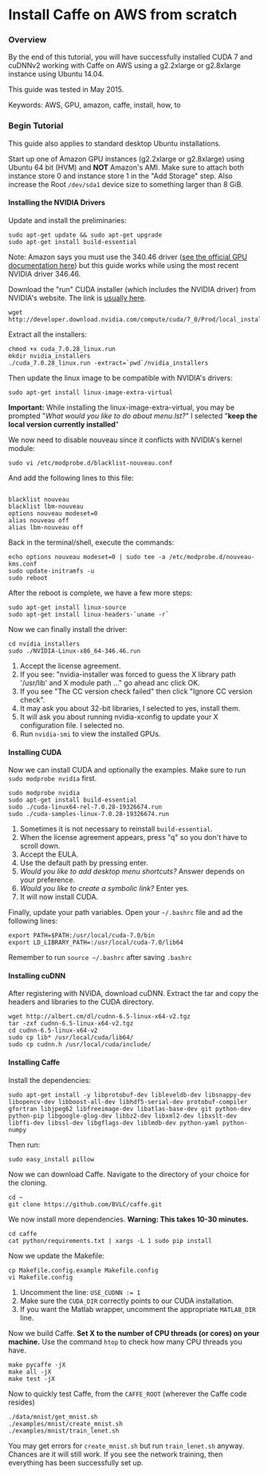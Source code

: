 # Install Caffe on AWS from scratch

### Overview

By the end of this tutorial, you will have successfully installed CUDA 7 and cuDNNv2 working with Caffe on AWS using a g2.2xlarge or g2.8xlarge instance using Ubuntu 14.04.

This guide was tested in May 2015.

Keywords: AWS, GPU, amazon, caffe, install, how, to

### Begin Tutorial

This guide also applies to standard desktop Ubuntu installations.

Start up one of Amazon GPU instances (g2.2xlarge or g2.8xlarge) using Ubuntu 64 bit (HVM) and **NOT** Amazon's AMI. Make sure to attach both instance store 0 and instance store 1 in the "Add Storage" step. Also increase the Root `/dev/sda1` device size to something larger than 8 GiB.

#### Installing the NVIDIA Drivers
Update and install the preliminaries:
```Shell
sudo apt-get update && sudo apt-get upgrade
sudo apt-get install build-essential
```

Note: Amazon says you must use the 340.46 driver ([see the official GPU documentation here](http://docs.aws.amazon.com/AWSEC2/latest/UserGuide/using_cluster_computing.html)) but this guide works while using the most recent NVIDIA driver 346.46.

Download the "run" CUDA installer (which includes the NVIDIA driver) from NVIDIA's website. The link is [usually here](https://developer.nvidia.com/cuda-downloads).
```
wget http://developer.download.nvidia.com/compute/cuda/7_0/Prod/local_installers/cuda_7.0.28_linux.run
```

Extract all the installers:
```Shell
chmod +x cuda_7.0.28_linux.run
mkdir nvidia_installers
./cuda_7.0.28_linux.run -extract=`pwd`/nvidia_installers
```

Then update the linux image to be compatible with NVIDIA's drivers:
```
sudo apt-get install linux-image-extra-virtual
```
**Important:** While installing the linux-image-extra-virtual, you may be prompted "*What would you like to do about menu.lst?*" I selected "**keep the local version currently installed**"

We now need to disable nouveau since it conflicts with NVIDIA's kernel module:
```Shell
sudo vi /etc/modprobe.d/blacklist-nouveau.conf
```

And add the following lines to this file:
```Shell

blacklist nouveau
blacklist lbm-nouveau
options nouveau modeset=0
alias nouveau off
alias lbm-nouveau off
```
Back in the terminal/shell, execute the commands:
```Shell
echo options nouveau modeset=0 | sudo tee -a /etc/modprobe.d/nouveau-kms.conf
sudo update-initramfs -u
sudo reboot
```

After the reboot is complete, we have a few more steps:
```Shell
sudo apt-get install linux-source
sudo apt-get install linux-headers-`uname -r`
```
Now we can finally install the driver:
```Shell
cd nvidia_installers
sudo ./NVIDIA-Linux-x86_64-346.46.run
```
1. Accept the license agreement.
2. If you see: "nvidia-installer was forced to guess the X library path '/usr/lib' and X module path ..." go ahead anc click OK.
3. If you see "The CC version check failed" then click "Ignore CC version check".
4. It may ask you about 32-bit libraries, I selected to yes, install them.
5. It will ask you about running nvidia-xconfig to update your X configuration file. I selected no.
6. Run `nvidia-smi` to view the installed GPUs.

#### Installing CUDA
Now we can install CUDA and optionally the examples. Make sure to run `sudo modprobe nvidia` first.
```Shell
sudo modprobe nvidia
sudo apt-get install build-essential
sudo ./cuda-linux64-rel-7.0.28-19326674.run
sudo ./cuda-samples-linux-7.0.28-19326674.run
```
1. Sometimes it is not necessary to reinstall `build-essential`.
2. When the license agreement appears, press "q" so you don't have to scroll down.
3. Accept the EULA.
4. Use the default path by pressing enter.
5. *Would you like to add desktop menu shortcuts?* Answer depends on your preference.
6. *Would you like to create a symbolic link?* Enter yes.
7. It will now install CUDA.

Finally, update your path variables. Open your `~/.bashrc` file and ad the following lines:
```Shell
export PATH=$PATH:/usr/local/cuda-7.0/bin
export LD_LIBRARY_PATH=:/usr/local/cuda-7.0/lib64
```
Remember to run `source ~/.bashrc` after saving `.bashrc`

#### Installing cuDNN
After registering with NVIDA, download cuDNN. Extract the tar and copy the headers and libraries to the CUDA directory.
```Shell
wget http://albert.cm/dl/cudnn-6.5-linux-x64-v2.tgz
tar -zxf cudnn-6.5-linux-x64-v2.tgz
cd cudnn-6.5-linux-x64-v2
sudo cp lib* /usr/local/cuda/lib64/
sudo cp cudnn.h /usr/local/cuda/include/
```

#### Installing Caffe
Install the dependencies:
```Shell
sudo apt-get install -y libprotobuf-dev libleveldb-dev libsnappy-dev libopencv-dev libboost-all-dev libhdf5-serial-dev protobuf-compiler gfortran libjpeg62 libfreeimage-dev libatlas-base-dev git python-dev python-pip libgoogle-glog-dev libbz2-dev libxml2-dev libxslt-dev libffi-dev libssl-dev libgflags-dev liblmdb-dev python-yaml python-numpy
```
Then run:
```Shell
sudo easy_install pillow
```
Now we can download Caffe. Navigate to the directory of your choice for the cloning.
```Shell
cd ~
git clone https://github.com/BVLC/caffe.git
```
We now install more dependencies. **Warning: This takes 10-30 minutes.**
```Shell
cd caffe
cat python/requirements.txt | xargs -L 1 sudo pip install
```

Now we update the Makefile:
```Shell
cp Makefile.config.example Makefile.config
vi Makefile.config
```

1. Uncomment the line: `USE_CUDNN := 1`
2. Make sure the `CUDA_DIR` correctly points to our CUDA installation.
3. If you want the Matlab wrapper, uncomment the appropriate `MATLAB_DIR` line.

Now we build Caffe. **Set X to the number of CPU threads (or cores) on your machine.** Use the command `htop` to check how many CPU threads you have.
```Shell
make pycaffe -jX
make all -jX
make test -jX
```

Now to quickly test Caffe, from the `CAFFE_ROOT` (wherever the Caffe code resides)
```Shell
./data/mnist/get_mnist.sh
./examples/mnist/create_mnist.sh
./examples/mnist/train_lenet.sh
```
You may get errors for `create_mnist.sh` but run `train_lenet.sh` anyway. Chances are it will still work. If you see the network training, then everything has been successfully set up. 
